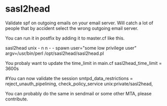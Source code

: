# sasl2head
Validate spf on outgoing emails on your email server. 
Will catch a lot of people that by accident select the wrong outgoing email server.

You can run it in postfix by adding it to master.cf like this.

sasl2head  unix  -       n       n       -       -       spawn
      user="some low privilege user" argv=/usr/bin/perl /opt/sasl2head/sasl2head.pl

You probaly want to update the time_limit in main.cf
sasl2head_time_limit = 3600s

#You can now validate the session
smtpd_data_restrictions =
                        reject_unauth_pipelining,
                        check_policy_service unix:private/sasl2head,

You can probably do the same in sendmail or some other MTA, please contribute.
